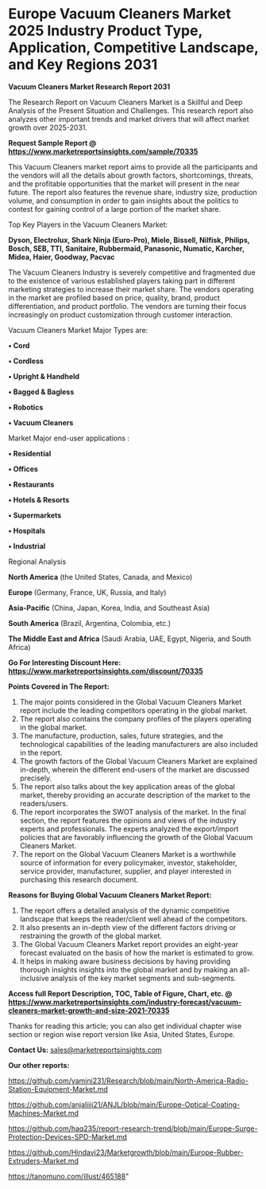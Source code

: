  # Europe Vacuum Cleaners Market 2025 Industry Product Type, Application, Competitive Landscape, and Key Regions 2031

<strong>Vacuum Cleaners Market Research Report 2031</strong>

The Research Report on Vacuum Cleaners Market is a Skillful and Deep Analysis of the Present Situation and Challenges. This research report also analyzes other important trends and market drivers that will affect market growth over 2025-2031.

<strong>Request Sample Report @ <a href=https://www.marketreportsinsights.com/sample/70335>https://www.marketreportsinsights.com/sample/70335</a></strong>

This Vacuum Cleaners market report aims to provide all the participants and the vendors will all the details about growth factors, shortcomings, threats, and the profitable opportunities that the market will present in the near future. The report also features the revenue share, industry size, production volume, and consumption in order to gain insights about the politics to contest for gaining control of a large portion of the market share.

Top Key Players in the Vacuum Cleaners Market:

<strong>Dyson, Electrolux, Shark Ninja (Euro-Pro), Miele, Bissell, Nilfisk, Philips, Bosch, SEB, TTI, Sanitaire, Rubbermaid, Panasonic, Numatic, Karcher, Midea, Haier, Goodway, Pacvac</strong>

The Vacuum Cleaners Industry is severely competitive and fragmented due to the existence of various established players taking part in different marketing strategies to increase their market share. The vendors operating in the market are profiled based on price, quality, brand, product differentiation, and product portfolio. The vendors are turning their focus increasingly on product customization through customer interaction.

Vacuum Cleaners Market Major Types are:

<strong>• Cord

• Cordless

• Upright & Handheld

• Bagged & Bagless

• Robotics

• Vacuum Cleaners</strong>

Market Major end-user applications :

<strong>• Residential

• Offices

• Restaurants

• Hotels & Resorts

• Supermarkets

• Hospitals

• Industrial</strong>

Regional Analysis

</u><strong><b>North America</b></strong> (the United States, Canada, and Mexico)

<strong><b>Europe </b></strong>(Germany, France, UK, Russia, and Italy)

<strong><b>Asia-Pacific</b></strong> (China, Japan, Korea, India, and Southeast Asia)

<strong><b>South America</b></strong> (Brazil, Argentina, Colombia, etc.)

<strong><b>The Middle East and Africa</b></strong> (Saudi Arabia, UAE, Egypt, Nigeria, and South Africa)

<strong>Go For Interesting Discount Here: <a href=https://www.marketreportsinsights.com/discount/70335>https://www.marketreportsinsights.com/discount/70335</a></strong>

<strong>Points Covered in The Report:</strong>
<ol>
  <li>The major points considered in the Global Vacuum Cleaners Market report include the leading competitors operating in the global market.</li>
  <li>The report also contains the company profiles of the players operating in the global market.</li>
  <li>The manufacture, production, sales, future strategies, and the technological capabilities of the leading manufacturers are also included in the report.</li>
  <li>The growth factors of the Global Vacuum Cleaners Market are explained in-depth, wherein the different end-users of the market are discussed precisely.</li>
  <li>The report also talks about the key application areas of the global market, thereby providing an accurate description of the market to the readers/users.</li>
  <li>The report incorporates the SWOT analysis of the market. In the final section, the report features the opinions and views of the industry experts and professionals. The experts analyzed the export/import policies that are favorably influencing the growth of the Global Vacuum Cleaners Market.</li>
  <li>The report on the Global Vacuum Cleaners Market is a worthwhile source of information for every policymaker, investor, stakeholder, service provider, manufacturer, supplier, and player interested in purchasing this research document.</li>
</ol>
<strong>Reasons for Buying Global Vacuum Cleaners Market Report:</strong>

<ol>
  <li>The report offers a detailed analysis of the dynamic competitive landscape that keeps the reader/client well ahead of the competitors.</li>
  <li>It also presents an in-depth view of the different factors driving or restraining the growth of the global market.</li>
  <li>The Global Vacuum Cleaners Market report provides an eight-year forecast evaluated on the basis of how the market is estimated to grow.</li>
  <li>It helps in making aware business decisions by having providing thorough insights insights into the global market and by making an all-inclusive analysis of the key market segments and sub-segments.</li>
</ol>
<strong>Access full Report Description, TOC, Table of Figure, Chart, etc. @ <a href=https://www.marketreportsinsights.com/industry-forecast/vacuum-cleaners-market-growth-and-size-2021-70335>https://www.marketreportsinsights.com/industry-forecast/vacuum-cleaners-market-growth-and-size-2021-70335</a></strong>


Thanks for reading this article; you can also get individual chapter wise section or region wise report version like Asia, United States, Europe.

<strong>Contact Us:</strong>
sales@marketreportsinsights.com

<strong>Our other reports:</strong>

<a href=https://github.com/yamini231/Research/blob/main/North-America-Radio-Station-Equipment-Market.md>https://github.com/yamini231/Research/blob/main/North-America-Radio-Station-Equipment-Market.md</a>

<a href=https://github.com/anjaliiii21/ANJL/blob/main/Europe-Optical-Coating-Machines-Market.md>https://github.com/anjaliiii21/ANJL/blob/main/Europe-Optical-Coating-Machines-Market.md</a>

<a href=https://github.com/haq235/report-research-trend/blob/main/Europe-Surge-Protection-Devices-SPD-Market.md>https://github.com/haq235/report-research-trend/blob/main/Europe-Surge-Protection-Devices-SPD-Market.md</a>

<a href=https://github.com/Hindavi23/Marketgrowth/blob/main/Europe-Rubber-Extruders-Market.md>https://github.com/Hindavi23/Marketgrowth/blob/main/Europe-Rubber-Extruders-Market.md</a>

<a href=https://tanomuno.com/illust/465188>https://tanomuno.com/illust/465188</a>"
